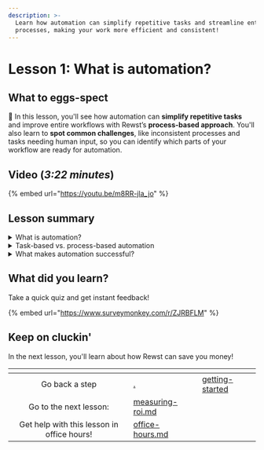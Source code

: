 ```yaml
---
description: >-
  Learn how automation can simplify repetitive tasks and streamline entire
  processes, making your work more efficient and consistent!
---
```


# Lesson 1: What is automation?

## What to eggs-spect

:egg: In this lesson, you'll see how automation can **simplify repetitive tasks** and improve entire workflows with Rewst’s **process-based approach**. You'll also learn to **spot common challenges**, like inconsistent processes and tasks needing human input, so you can identify which parts of your workflow are ready for automation.

## Video (_3:22 minutes_)

{% embed url="https://youtu.be/m8RR-jla_jo" %}

## Lesson summary

<details>

<summary>What is automation?</summary>

Automation uses technology to handle repetitive tasks, making processes faster, more consistent, and less prone to errors.

</details>

<details>

<summary>Task-based vs. process-based automation</summary>

* **Task-based**: Automates a single action (e.g., sending an email).
* **Process-based**: Automates a full workflow across systems (e.g., onboarding a new hire). **Rewst focuses on process-based automation** to handle complex sequences from start to finish.

</details>

<details>

<summary>What makes automation successful?</summary>

Automation works best for **repetitive, stable tasks** with **accessible data**.

Start with simple processes and **stay goal-focused** to get the most value from your automations. For example, automating user account creation works well because it’s a frequent task with standard steps and required information readily available.

Tasks that require constant human judgment or have unpredictable steps are not good for automation. For example, troubleshooting complex technical issues often requires nuanced decisions that automation can't handle effectively.

</details>

## What did you learn?&#x20;

Take a quick quiz and get instant feedback!

{% embed url="https://www.surveymonkey.com/r/ZJRBFLM" %}

## Keep on cluckin'&#x20;

In the next lesson, you'll learn about how Rewst can save you money!

<table data-card-size="large" data-column-title-hidden data-view="cards" data-full-width="false"><thead><tr><th align="center"></th><th data-type="content-ref"></th><th data-hidden data-card-target data-type="content-ref"></th></tr></thead><tbody><tr><td align="center">Go back a step</td><td><a href="./">.</a></td><td><a href="../getting-started/">getting-started</a></td></tr><tr><td align="center">Go to the next lesson:</td><td><a href="measuring-roi.md">measuring-roi.md</a></td><td></td></tr><tr><td align="center">Get help with this lesson in office hours!</td><td><a href="../office-hours.md">office-hours.md</a></td><td></td></tr></tbody></table>
